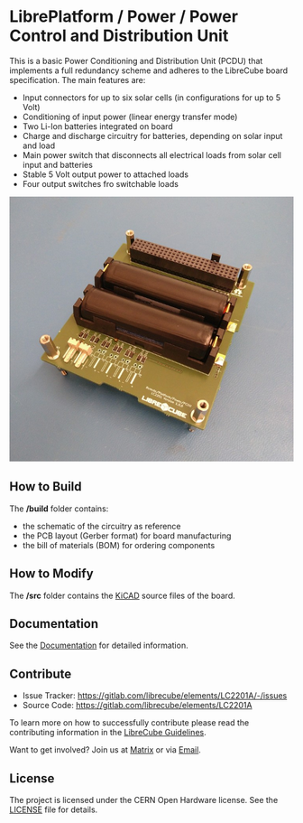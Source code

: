 # LibrePlatform / Power / Power Control and Distribution Unit

This is a basic Power Conditioning and Distribution Unit (PCDU) that
implements a full redundancy scheme and adheres to the LibreCube board
specification. The main features are:

- Input connectors for up to six solar cells (in configurations for up to 5 Volt)
- Conditioning of input power (linear energy transfer mode)
- Two Li-Ion batteries integrated on board
- Charge and discharge circuitry for batteries, depending on solar input and load
- Main power switch that disconnects all electrical loads from solar cell input and batteries
- Stable 5 Volt output power to attached loads
- Four output switches fro switchable loads

![](docs/assets/picture1.png)

## How to Build

The **/build** folder contains:
- the schematic of the circuitry as reference
- the PCB layout (Gerber format) for board manufacturing
- the bill of materials (BOM) for ordering components

## How to Modify

The **/src** folder contains the [KiCAD](https://www.kicad.org/) source files
of the board.

## Documentation

See the [Documentation](docs/index.md) for detailed information.

## Contribute

- Issue Tracker: https://gitlab.com/librecube/elements/LC2201A/-/issues
- Source Code: https://gitlab.com/librecube/elements/LC2201A

To learn more on how to successfully contribute please read the contributing
information in the [LibreCube Guidelines](https://librecube.gitlab.io/).

Want to get involved? Join us at [Matrix](https://app.element.io/#/room/#librecube.org:matrix.org)
or via [Email](mailto:info@librecube.org).

## License

The project is licensed under the CERN Open Hardware license.
See the [LICENSE](./LICENSE.txt) file for details.
